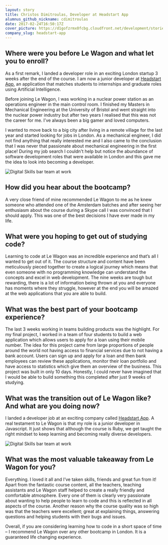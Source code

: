 ```yaml
---
layout: story
title: Christos Dimitroulas, Developer at Headstart App
alumnus_github_nickname: cdimitroulas
date: 2017-02-24T16:50:17Z
cover_picture: https://d1gofzrmx0fcbg.cloudfront.net/development/stories/pictures/000/000/010/cover/cover_christos.jpg?1487956410
company_slug: headstart-app
---
```


## Where were you before Le Wagon and what let you to enroll?

As a first remark, I landed a developer role in an exciting London startup 3 weeks after the end of the course. I am now a junior developer at [Headstart App](http://www.headstartapp.com/), an application that matches students to internships and graduate roles using Artificial Intelligence.

Before joining Le Wagon, I was working in a nuclear power station as an operations engineer in the main control room. I finished my Masters in Mechanical Engineering at the University of Bristol and went straight into the nuclear power industry but after two years I realised that this was not the career for me. I’ve always been a big gamer and loved computers.

I wanted to move back to a big city after living in a remote village for the last year and started looking for jobs in London. As a mechanical engineer, I did not find anything that really interested me and I also came to the conclusion that I was never that passionate about mechanical engineering in the first place! During my job search I couldn't help but notice the abundance of software development roles that were available in London and this gave me the idea to look into becoming a developer.

<p><img src="https://raw.githubusercontent.com/lewagon/www-images/master/testimonials/christosdimitroulas/christos-headstartapp-1.jpg" alt="Digital Skills bar team at work"></p>

## How did you hear about the bootcamp?

A very close friend of mine recommended Le Wagon to me as he knew someone who attended one of the Amsterdam batches and after seeing her enthusiasm about the course during a Skype call I was convinced that I should apply. This was one of the best decisions I have ever made in my life.

## What were you hoping to get out of studying code?

Learning to code at Le Wagon was an incredible experience and that’s all I wanted to get out of it. The course structure and content have been meticulously pieced together to create a logical journey which means that even someone with no programming knowledge can understand the concepts and excel in web development. The nine weeks are tough but rewarding, there is a lot of information being thrown at you and everyone has moments where they struggle, however at the end you will be amazed at the web applications that you are able to build.

## What was the best part of your bootcamp experience?

The last 3 weeks working in teams building products was the highlight. For my final project, I worked in a team of four students to build a web application which allows users to apply for a loan using their mobile number. The idea for this project came from large proportions of people around the world not having access to financial services due to not having a bank account. Users can sign up and apply for a loan and then bank employees can review these applications, monitor their loan portfolio and have access to statistics which give them an overview of the business. This project was built in only 10 days. Honestly, I could never have imagined that I would be able to build something this completed after just 9 weeks of studying.

## What was the transition out of Le Wagon like? And what are you doing now?

I landed a developer job at an exciting company called [Headstart App](http://www.headstartapp.com/). A real testament to Le Wagon is that my role is a junior developer in Javascript. It just shows that although the course is Ruby, we get taught the right mindset to keep learning and becoming really diverse developers.

<p><img src="https://raw.githubusercontent.com/lewagon/www-images/master/testimonials/christosdimitroulas/christos-headstartapp-2.jpg" alt="Digital Skills bar team at work"></p>

## What was the most valuable takeaway from Le Wagon for you?

Everything. I loved it all and I’ve taken skills, friends and great fun from it! Apart from the fantastic course content, all the teachers, teaching assistants and Le Wagon staff helped to create a really friendly and comfortable atmosphere. Every one of them is clearly very passionate about wanting to help people to learn to code and this is reflected in all aspects of the course. Another reason why the course quality was so high was that the teachers were excellent; great at explaining things, answering questions and helping students with their bugs and issues.

Overall, if you are considering learning how to code in a short space of time – I recommend Le Wagon over any other bootcamp in London. It is a guaranteed life changing experience.
